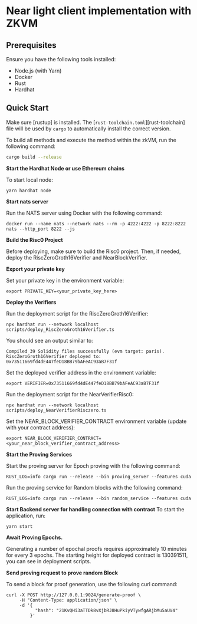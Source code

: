 # Near light client implementation with ZKVM

## Prerequisites
Ensure you have the following tools installed:
* Node.js (with Yarn)
* Docker
* Rust
* Hardhat


## Quick Start

Make sure [rustup] is installed. The
[`rust-toolchain.toml`][rust-toolchain] file will be used by `cargo` to
automatically install the correct version.

To build all methods and execute the method within the zkVM, run the following
command:

```bash
cargo build --release 
```
**Start the Hardhat Node or use Ethereum chains**

To start local node:
```
yarn hardhat node
```
**Start nats server**

Run the NATS server using Docker with the following command:
```
docker run --name nats --network nats --rm -p 4222:4222 -p 8222:8222 nats --http_port 8222 --js
```
**Build the Risc0 Project**
   
Before deploying, make sure to build the Risc0 project. Then, if needed, deploy the RiscZeroGroth16Verifier and NearBlockVerifier.

**Export your private key**

Set your private key in the environment variable:
```
export PRIVATE_KEY=<your_private_key_here>
```
**Deploy the Verifiers**

Run the deployment script for the RiscZeroGroth16Verifier:
```
npx hardhat run --network localhost scripts/deploy_RiscZeroGroth16Verifier.ts
```
You should see an output similar to:
```
Compiled 39 Solidity files successfully (evm target: paris).
RiscZeroGroth16Verifier deployed to: 0x73511669fd4dE447feD18BB79bAFeAC93aB7F31f
```
Set the deployed verifier address in the environment variable:
```
export VERIFIER=0x73511669fd4dE447feD18BB79bAFeAC93aB7F31f
```
Run the deployment script for the NearVerifierRisc0:
```
npx hardhat run --network localhost scripts/deploy_NearVerifierRisczero.ts
```
Set the NEAR_BLOCK_VERIFIER_CONTRACT environment variable (update with your contract address):

```
export NEAR_BLOCK_VERIFIER_CONTRACT=<your_near_block_verifier_contract_address>
```

**Start the Proving Services**

Start the proving server for Epoch proving with the following command:
```
RUST_LOG=info cargo run --release --bin proving_server --features cuda
```
Run the proving service for Random blocks with the following command:
```
RUST_LOG=info cargo run --release --bin random_service --features cuda
```

**Start Backend server for handling connection with contract**
To start the application, run:
```
yarn start
```

**Await Proving Epochs.** 

Generating a number of epochal proofs requires approximately 10 minutes for every 3 epochs.
The starting height for deployed contract is 130391511, you can see in deployment scripts.

**Send proving request to prove random Block**

To send a block for proof generation, use the following curl command:
```
curl -X POST http://127.0.0.1:9024/generate-proof \
     -H "Content-Type: application/json" \
     -d '{
           "hash": "21KvQHi3aTTDk8vXjbRJ8HuPkiyVTywfgARjbMu5aUV4"
         }'
```